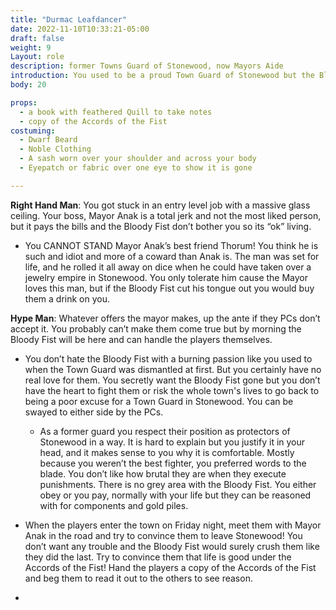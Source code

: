 ```yaml
---
title: "Durmac Leafdancer"
date: 2022-11-10T10:33:21-05:00
draft: false
weight: 9
Layout: role
description: former Towns Guard of Stonewood, now Mayors Aide
introduction: You used to be a proud Town Guard of Stonewood but the Bloody Fist stripped you of your job! You were a Dwarf of common birth, but your deeds earned you a place on the guard. You never were the best in a fight, but your skills with words earned you respect among your comrades. Mayor Anak felt awful your job was erased by the Bloody Fist via the Accords, so as compensation he made you his personal aide to the Town of Stonewood which you have conflicted views on but its better than being broke.
body: 20

props: 
  - a book with feathered Quill to take notes
  - copy of the Accords of the Fist
costuming: 
  - Dwarf Beard
  - Noble Clothing
  - A sash worn over your shoulder and across your body
  - Eyepatch or fabric over one eye to show it is gone

---
```


**Right Hand Man**: You got stuck in an entry level job with a massive glass ceiling. Your boss, Mayor Anak is a total jerk and not the most liked person, but it pays the bills and the Bloody Fist don’t bother you so its “ok” living.

- You CANNOT STAND Mayor Anak’s best friend Thorum! You think he is such and idiot and more of a coward than Anak is. The man was set for life, and he rolled it all away on dice when he could have taken over a jewelry empire in Stonewood. You only tolerate him cause the Mayor loves this man, but if the Bloody Fist cut his tongue out you would buy them a drink on you.

**Hype Man**: Whatever offers the mayor makes, up the ante if they PCs don’t accept it. You probably can’t make them come true but by morning the Bloody Fist will be here and can handle the players themselves.

- You don’t hate the Bloody Fist with a burning passion like you used to when the Town Guard was dismantled at first. But you certainly have no real love for them. You secretly want the Bloody Fist gone but you don’t have the heart to fight them or risk the whole town's lives to go back to being a poor excuse for a Town Guard in Stonewood. You can be swayed to either side by the PCs.
  - As a former guard you respect their position as protectors of Stonewood in a way. It is hard to explain but you justify it in your head, and it makes sense to you why it is comfortable. Mostly because you weren’t the best fighter, you preferred words to the blade. You don’t like how brutal they are when they execute punishments. There is no grey area with the Bloody Fist. You either obey or you pay, normally with your life but they can be reasoned with for components and gold piles.
- When the players enter the town on Friday night, meet them with Mayor Anak in the road and try to convince them to leave Stonewood! You don’t want any trouble and the Bloody Fist would surely crush them like they did the last.  Try to convince them that life is good under the Accords of the Fist! Hand the players a copy of the Accords of the Fist and beg them to read it out to the others to see reason.

- 

